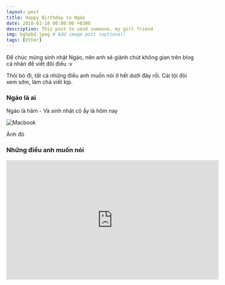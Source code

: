 ```yaml
---
layout: post
title: Happy Birthday to Ngáo
date: 2018-01-18 00:00:00 +0300
description: This post to send someone, my girl friend
img: bghpbd.jpeg # Add image post (optional)
tags: [Other]
---
```


Để chúc mừng sinh nhật Ngáo, nên anh sẽ giành chút không gian trên blog cá nhân để viết đôi điều :v


Thôi bỏ đi, tất cả những điều anh muốn nói ở hết dưới đây rồi.
Cái tội đòi xem sớm, làm chả viết kịp.
### Ngáo là ai
Ngáo là hâm - Và sinh nhật cô ấy là hôm nay

![Macbook]({{site.baseurl}}/assets/img/hb.jpg)

Ảnh đó



### Những điều anh muốn nói

<iframe width="560" height="315" src="https://www.youtube.com/embed/d49L8ZHKriQ" frameborder="0" allow="autoplay; encrypted-media" allowfullscreen></iframe>

